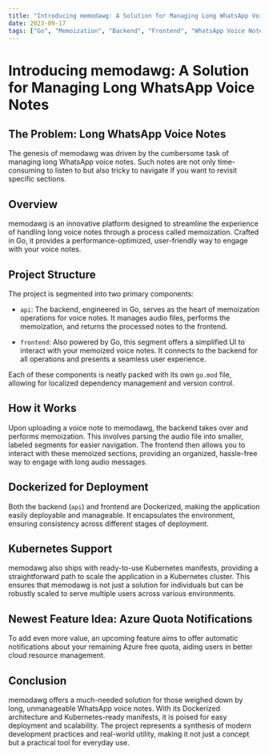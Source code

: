 ```yaml
---
title: "Introducing memodawg: A Solution for Managing Long WhatsApp Voice Notes"
date: 2023-09-17
tags: ["Go", "Memoization", "Backend", "Frontend", "WhatsApp Voice Notes", "Docker", "Kubernetes"]
---
```


# Introducing memodawg: A Solution for Managing Long WhatsApp Voice Notes

## The Problem: Long WhatsApp Voice Notes

The genesis of memodawg was driven by the cumbersome task of managing long WhatsApp voice notes. Such notes are not only time-consuming to listen to but also tricky to navigate if you want to revisit specific sections.

## Overview

memodawg is an innovative platform designed to streamline the experience of handling long voice notes through a process called memoization. Crafted in Go, it provides a performance-optimized, user-friendly way to engage with your voice notes.

## Project Structure

The project is segmented into two primary components:

- `api`: The backend, engineered in Go, serves as the heart of memoization operations for voice notes. It manages audio files, performs the memoization, and returns the processed notes to the frontend.

- `frontend`: Also powered by Go, this segment offers a simplified UI to interact with your memoized voice notes. It connects to the backend for all operations and presents a seamless user experience.

Each of these components is neatly packed with its own `go.mod` file, allowing for localized dependency management and version control.

## How it Works

Upon uploading a voice note to memodawg, the backend takes over and performs memoization. This involves parsing the audio file into smaller, labeled segments for easier navigation. The frontend then allows you to interact with these memoized sections, providing an organized, hassle-free way to engage with long audio messages.

## Dockerized for Deployment

Both the backend (`api`) and frontend are Dockerized, making the application easily deployable and manageable. It encapsulates the environment, ensuring consistency across different stages of deployment.

## Kubernetes Support

memodawg also ships with ready-to-use Kubernetes manifests, providing a straightforward path to scale the application in a Kubernetes cluster. This ensures that memodawg is not just a solution for individuals but can be robustly scaled to serve multiple users across various environments.

## Newest Feature Idea: Azure Quota Notifications

To add even more value, an upcoming feature aims to offer automatic notifications about your remaining Azure free quota, aiding users in better cloud resource management.

## Conclusion

memodawg offers a much-needed solution for those weighed down by long, unmanageable WhatsApp voice notes. With its Dockerized architecture and Kubernetes-ready manifests, it is poised for easy deployment and scalability. The project represents a synthesis of modern development practices and real-world utility, making it not just a concept but a practical tool for everyday use.
